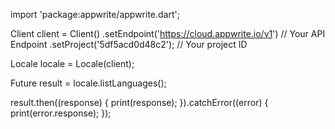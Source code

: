 import 'package:appwrite/appwrite.dart';

Client client = Client()
  .setEndpoint('https://cloud.appwrite.io/v1') // Your API Endpoint
  .setProject('5df5acd0d48c2'); // Your project ID

Locale locale = Locale(client);

Future result = locale.listLanguages();

result.then((response) {
  print(response);
}).catchError((error) {
  print(error.response);
});

